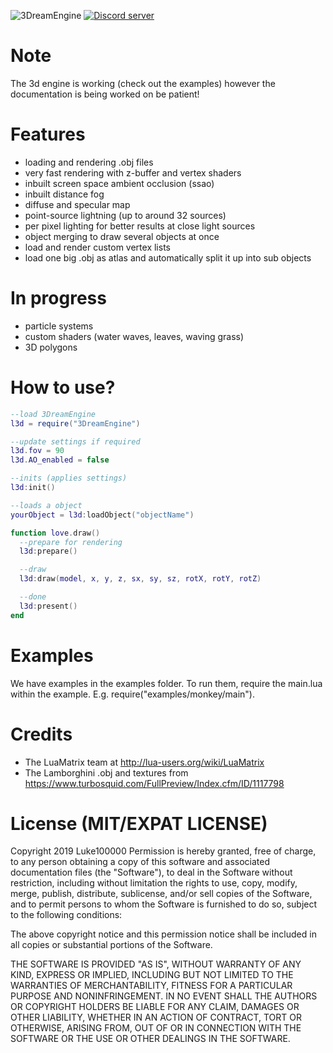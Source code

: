 ![3DreamEngine](https://owo.whats-th.is/3AGtVNV.png)
<a href="https://discord.gg/hpmZxNQ"><img src="https://discordapp.com/api/guilds/561664262481641482/embed.png" alt="Discord server" /></a>

# Note
The 3d engine is working (check out the examples) however the documentation is being worked on be patient!

# Features
* loading and rendering .obj files
* very fast rendering with z-buffer and vertex shaders
* inbuilt screen space ambient occlusion (ssao)
* inbuilt distance fog
* diffuse and specular map
* point-source lightning (up to around 32 sources)
* per pixel lighting for better results at close light sources
* object merging to draw several objects at once
* load and render custom vertex lists
* load one big .obj as atlas and automatically split it up into sub objects

# In progress
* particle systems
* custom shaders (water waves, leaves, waving grass)
* 3D polygons

# How to use?
```lua
--load 3DreamEngine
l3d = require("3DreamEngine")

--update settings if required
l3d.fov = 90
l3d.AO_enabled = false

--inits (applies settings)
l3d:init()

--loads a object
yourObject = l3d:loadObject("objectName")

function love.draw()
  --prepare for rendering
  l3d:prepare()

  --draw
  l3d:draw(model, x, y, z, sx, sy, sz, rotX, rotY, rotZ)

  --done
  l3d:present()
end
```

# Examples
We have examples in the examples folder. To run them, require the main.lua within the example. E.g. require("examples/monkey/main").

# Credits
- The LuaMatrix team at http://lua-users.org/wiki/LuaMatrix
- The Lamborghini .obj and textures from https://www.turbosquid.com/FullPreview/Index.cfm/ID/1117798

# License (MIT/EXPAT LICENSE)
Copyright 2019 Luke100000
Permission is hereby granted, free of charge, to any person obtaining a copy of this software and associated documentation files (the "Software"), to deal in the Software without restriction, including without limitation the rights to use, copy, modify, merge, publish, distribute, sublicense, and/or sell copies of the Software, and to permit persons to whom the Software is furnished to do so, subject to the following conditions:

The above copyright notice and this permission notice shall be included in all copies or substantial portions of the Software.

THE SOFTWARE IS PROVIDED "AS IS", WITHOUT WARRANTY OF ANY KIND, EXPRESS OR IMPLIED, INCLUDING BUT NOT LIMITED TO THE WARRANTIES OF MERCHANTABILITY, FITNESS FOR A PARTICULAR PURPOSE AND NONINFRINGEMENT. IN NO EVENT SHALL THE AUTHORS OR COPYRIGHT HOLDERS BE LIABLE FOR ANY CLAIM, DAMAGES OR OTHER LIABILITY, WHETHER IN AN ACTION OF CONTRACT, TORT OR OTHERWISE, ARISING FROM, OUT OF OR IN CONNECTION WITH THE SOFTWARE OR THE USE OR OTHER DEALINGS IN THE SOFTWARE.
